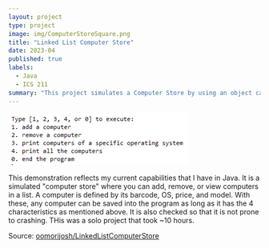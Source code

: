 ```yaml
---
layout: project
type: project
image: img/ComputerStoreSquare.png
title: "Linked List Computer Store"
date: 2023-04
published: true
labels:
  - Java
  - ICS 211
summary: "This project simulates a Computer Store by using an object called 'Computer' with instance variables of barcode, OS, price, and model and the functionality of adding, removing, and displaying of said Computers."
---
```


<img class="img-fluid" src="../img/ComputerStore.png">

This demonstration reflects my current capabilities that I have in Java. It is a simulated "computer store" where you can add, remove, or view computers in a list.  A computer is defined by its barcode, OS, price, and model.  With these, any computer can be saved into the program as long as it has the 4 characteristics as mentioned above.  It is also checked so that it is not prone to crashing.  THis was a solo project that took ~10 hours.





Source: <a href="https://github.com/oomorijosh/LinkedListComputerStore"><i class="large github icon "></i>oomorijosh/LinkedListComputerStore</a>
